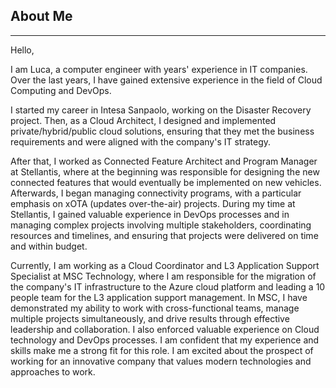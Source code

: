 ## About Me

<hr class="border-light my-4" />

Hello,

I am Luca, a computer engineer with <span id="yow"></span> years' experience in IT companies. Over the last years, I have gained extensive experience in the field of Cloud Computing and DevOps. 

I started my career in Intesa Sanpaolo, working on the Disaster Recovery project. Then, as a Cloud Architect, I designed and implemented private/hybrid/public cloud solutions, ensuring that they met the business requirements and were aligned with the company's IT strategy. 

After that, I worked as Connected Feature Architect and Program Manager at Stellantis, where at the beginning was responsible for designing the new connected features that would eventually be implemented on new vehicles. Afterwards, I began managing connectivity programs, with a particular emphasis on xOTA (updates over-the-air) projects. During my time at Stellantis, I gained valuable experience in DevOps processes and in managing complex projects involving multiple stakeholders, coordinating resources and timelines, and ensuring that projects were delivered on time and within budget.

Currently, I am working as a Cloud Coordinator and L3 Application Support Specialist at MSC Technology, where I am responsible for the migration of the company's IT infrastructure to the Azure cloud platform and leading a 10 people team for the L3 application support management. In MSC, I have demonstrated my ability to work with cross-functional teams, manage multiple projects simultaneously, and drive results through effective leadership and collaboration. I also enforced valuable experience on Cloud technology and DevOps processes.
I am confident that my experience and skills make me a strong fit for this role. I am excited about the prospect of working for an innovative company that values modern technologies and approaches to work.

<br><br>